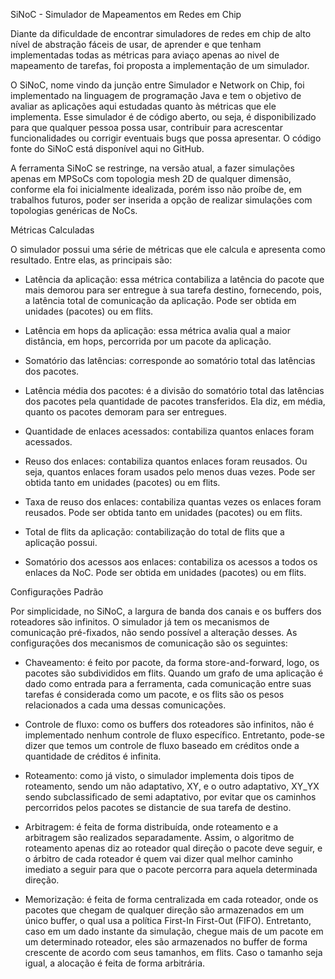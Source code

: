 SiNoC - Simulador de Mapeamentos em Redes em Chip

Diante da dificuldade de encontrar simuladores de redes em chip de alto nível de abstração fáceis de usar, de aprender e que tenham implementadas todas as métricas para aviaço apenas ao nivel de mapeamento de tarefas, foi proposta a implementação de um simulador.
 
O SiNoC, nome vindo da junção entre Simulador e Network on Chip, foi implementado na linguagem de programação Java e tem o objetivo de avaliar as aplicações aqui estudadas quanto às métricas que ele implementa. Esse simulador é de código aberto, ou seja, é disponibilizado para que qualquer pessoa possa usar, contribuir para acrescentar funcionalidades ou corrigir eventuais bugs que possa apresentar. O código fonte do SiNoC está disponível aqui no GitHub.
 
A ferramenta SiNoC se restringe, na versão atual, a fazer simulações apenas em MPSoCs com topologia mesh 2D de qualquer dimensão, conforme ela foi inicialmente idealizada, porém isso não proíbe de, em trabalhos futuros, poder ser inserida a opção de realizar simulações com topologias genéricas de NoCs. 
 
Métricas Calculadas
 
O simulador possui uma série de métricas que ele calcula e apresenta como resultado. Entre elas, as principais são:
 
- Latência da aplicação: essa métrica contabiliza a latência do pacote que mais demorou para ser entregue à sua tarefa destino, fornecendo, pois, a latência total de comunicação da aplicação. Pode ser obtida em unidades (pacotes) ou em flits.
	
- Latência em hops da aplicação: essa métrica avalia qual a maior distância, em hops, percorrida por um pacote da aplicação.
	
- Somatório das latências: corresponde ao somatório total das latências dos pacotes.
	
- Latência média dos pacotes: é a divisão do somatório total das latências dos pacotes pela quantidade de pacotes transferidos. Ela diz, em média, quanto os pacotes demoram para ser entregues.
	
- Quantidade de enlaces acessados: contabiliza quantos enlaces foram acessados.
	
- Reuso dos enlaces: contabiliza quantos enlaces foram reusados. Ou seja, quantos enlaces foram usados pelo menos duas vezes. Pode ser obtida tanto em unidades (pacotes) ou em flits.
	
- Taxa de reuso dos enlaces: contabiliza quantas vezes os enlaces foram reusados. Pode ser obtida tanto em unidades (pacotes) ou em flits.
	
- Total de flits da aplicação: contabilização do total de flits que a aplicação possui.
	
- Somatório dos acessos aos enlaces: contabiliza os acessos a todos os enlaces da NoC. Pode ser obtida em unidades (pacotes) ou em flits.
	
Configurações Padrão
 
Por simplicidade, no SiNoC, a largura de banda dos canais e os buffers dos roteadores são infinitos. O simulador já tem os mecanismos de comunicação pré-fixados, não sendo possível a alteração desses. As configurações dos mecanismos de comunicação são os seguintes: 
 
- Chaveamento: é feito por pacote, da forma store-and-forward, logo, os pacotes são subdivididos em flits. Quando um grafo de uma aplicação é dado como entrada para a ferramenta, cada comunicação entre suas tarefas é considerada como um pacote, e os flits são os pesos relacionados a cada uma dessas comunicações.
    
- Controle de fluxo: como os buffers dos roteadores são infinitos, não é implementado nenhum controle de fluxo específico. Entretanto, pode-se dizer que temos um controle de fluxo baseado em créditos onde a quantidade de créditos é infinita.
    
- Roteamento: como já visto, o simulador implementa dois tipos de roteamento, sendo um não adaptativo, XY, e o outro adaptativo, XY\_YX sendo subclassificado de semi adaptativo, por evitar que os caminhos percorridos pelos pacotes se distancie de sua tarefa de destino.
    
- Arbitragem: é feita de forma distribuída, onde  roteamento e a arbitragem são realizados separadamente. Assim, o algoritmo de roteamento apenas diz ao roteador qual direção o pacote deve seguir, e o árbitro de cada roteador é quem vai dizer qual melhor caminho imediato a seguir para que o pacote percorra para aquela determinada direção.
 
- Memorização: é feita de forma centralizada em cada roteador, onde os pacotes que chegam de qualquer direção são armazenados em um único buffer, o qual usa a política First-In First-Out (FIFO). Entretanto, caso em um dado instante da simulação, chegue mais de um pacote em um determinado roteador, eles são armazenados no buffer de forma crescente de acordo com seus tamanhos, em flits. Caso o tamanho seja igual, a alocação é feita de forma arbitrária.
